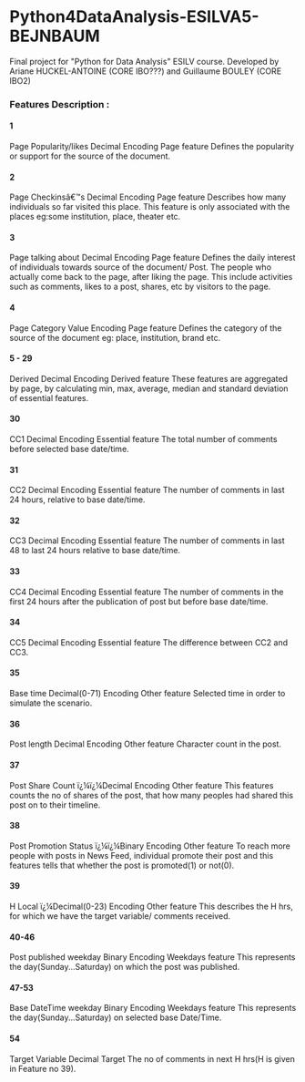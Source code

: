 # Python4DataAnalysis-ESILVA5-BEJNBAUM
Final project for "Python for Data Analysis" ESILV course. Developed by Ariane HUCKEL-ANTOINE (CORE IBO???) and Guillaume BOULEY (CORE IBO2)


### Features Description :

#### 1
Page Popularity/likes
Decimal Encoding
Page feature
Defines the popularity or support for the source of the document.

#### 2
Page Checkinsâ€™s
Decimal Encoding
Page feature
Describes how many individuals so far visited this place. This feature is only associated with the places eg:some institution, place, theater etc.

#### 3
Page talking about
Decimal Encoding
Page feature
Defines the daily interest of individuals towards source of the document/ Post. The people who actually come back to the page, after liking the page. This include activities such as comments, likes to a post, shares, etc by visitors to the page.

#### 4
Page Category
Value Encoding
Page feature
Defines the category of the source of the document eg: place, institution, brand etc.

#### 5 - 29
Derived
Decimal Encoding
Derived feature
These features are aggregated by page, by calculating min, max, average, median and standard deviation of essential features.

#### 30
CC1
Decimal Encoding
Essential feature
The total number of comments before selected base date/time.

#### 31
CC2
Decimal Encoding
Essential feature
The number of comments in last 24 hours, relative to base date/time.

#### 32
CC3
Decimal Encoding
Essential feature
The number of comments in last 48 to last 24 hours relative to base date/time.

#### 33
CC4
Decimal Encoding
Essential feature
The number of comments in the first 24 hours after the publication of post but before base date/time.

#### 34
CC5
Decimal Encoding
Essential feature
The difference between CC2 and CC3.

#### 35
Base time
Decimal(0-71) Encoding
Other feature
Selected time in order to simulate the scenario.

#### 36
Post length
Decimal Encoding
Other feature
Character count in the post.

#### 37
Post Share Count
ï¿¼ï¿¼Decimal Encoding
Other feature
This features counts the no of shares of the post, that how many peoples had shared this post on to their timeline.

#### 38
Post Promotion Status
ï¿¼ï¿¼Binary Encoding
Other feature
To reach more people with posts in News Feed, individual promote their post and this features tells that whether the post is promoted(1) or not(0).

#### 39
H Local
ï¿¼Decimal(0-23) Encoding
Other feature
This describes the H hrs, for which we have the target variable/ comments received.

#### 40-46
Post published weekday
Binary Encoding
Weekdays feature
This represents the day(Sunday...Saturday) on which the post was published.

#### 47-53
Base DateTime weekday
Binary Encoding
Weekdays feature
This represents the day(Sunday...Saturday) on selected base Date/Time.

#### 54
Target Variable
Decimal
Target
The no of comments in next H hrs(H is given in Feature no 39).
